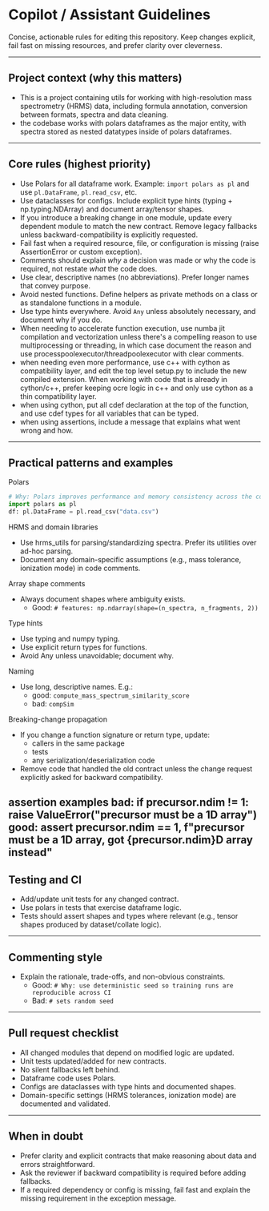 # Copilot / Assistant Guidelines

Concise, actionable rules for editing this repository. Keep changes explicit, fail fast on missing resources, and prefer clarity over cleverness.

---

## Project context (why this matters)
- This is a project containing utils for working with high-resolution mass spectrometry (HRMS) data, including formula annotation, conversion between formats, spectra and data cleaning.
- the codebase works with polars dataframes as the major entity, with spectra stored as nested datatypes inside of polars dataframes.
---

## Core rules (highest priority)
- Use Polars for all dataframe work. Example: `import polars as pl` and use `pl.DataFrame`, `pl.read_csv`, etc.
- Use dataclasses for configs. Include explicit type hints (typing + np.typing.NDArray) and document array/tensor shapes.
- If you introduce a breaking change in one module, update every dependent module to match the new contract. Remove legacy fallbacks unless backward-compatibility is explicitly requested.
- Fail fast when a required resource, file, or configuration is missing (raise AssertionError or custom exception).
- Comments should explain *why* a decision was made or why the code is required, not restate *what* the code does.
- Use clear, descriptive names (no abbreviations). Prefer longer names that convey purpose.
- Avoid nested functions. Define helpers as private methods on a class or as standalone functions in a module.
- Use type hints everywhere. Avoid `Any` unless absolutely necessary, and document why if you do.
- When needing to accelerate function execution, use numba jit compilation and vectorization unless there's a compelling reason to use multiprocessing or threading, in which case document the reason and use processpoolexecutor/threadpoolexecutor with clear comments.
- when needing even more performance, use c++ with cython as compatibility layer, and edit the top level setup.py to include the new compiled extension. When working with code that is already in cython/c++, prefer keeping ocre logic in c++ and only use cython as a thin compatibility layer.
- when using cython, put all cdef declaration at the top of the function, and use cdef types for all variables that can be typed.
- when using assertions, include a message that explains what went wrong and how.
---

## Practical patterns and examples

Polars
```python
# Why: Polars improves performance and memory consistency across the codebase.
import polars as pl
df: pl.DataFrame = pl.read_csv("data.csv")
```

HRMS and domain libraries
- Use hrms_utils for parsing/standardizing spectra. Prefer its utilities over ad-hoc parsing.
- Document any domain-specific assumptions (e.g., mass tolerance, ionization mode) in code comments.

Array shape comments
- Always document shapes where ambiguity exists.
  - Good: `# features: np.ndarray(shape=(n_spectra, n_fragments, 2))`

Type hints
- Use typing and numpy typing.
- Use explicit return types for functions.
- Avoid Any unless unavoidable; document why.

Naming
- Use long, descriptive names. E.g.:
  - good: `compute_mass_spectrum_similarity_score`
  - bad: `compSim`

Breaking-change propagation
- If you change a function signature or return type, update:
  - callers in the same package
  - tests
  - any serialization/deserialization code
- Remove code that handled the old contract unless the change request explicitly asked for backward compatibility.

assertion examples
bad: 
if precursor.ndim != 1:
  raise ValueError("precursor must be a 1D array")
good:
assert precursor.ndim == 1, f"precursor must be a 1D array, got {precursor.ndim}D array instead"
---

## Testing and CI
- Add/update unit tests for any changed contract.
- Use polars in tests that exercise dataframe logic.
- Tests should assert shapes and types where relevant (e.g., tensor shapes produced by dataset/collate logic).

---

## Commenting style
- Explain the rationale, trade-offs, and non-obvious constraints.
  - Good: `# Why: use deterministic seed so training runs are reproducible across CI`
  - Bad: `# sets random seed`

---

## Pull request checklist
- All changed modules that depend on modified logic are updated.
- Unit tests updated/added for new contracts.
- No silent fallbacks left behind.
- Dataframe code uses Polars.
- Configs are dataclasses with type hints and documented shapes.
- Domain-specific settings (HRMS tolerances, ionization mode) are documented and validated.

---

## When in doubt
- Prefer clarity and explicit contracts that make reasoning about data and errors straightforward.
- Ask the reviewer if backward compatibility is required before adding fallbacks.
- If a required dependency or config is missing, fail fast and explain the missing requirement in the exception message.